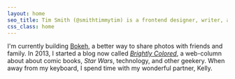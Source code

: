 ```yaml
---
layout: home
seo_title: Tim Smith (@smithtimmytim) is a frontend designer, writer, and photography enthusiast.
css_class: home
---
```


I'm currently building [Bokeh](https://bokeh.pics), a better way to share photos with friends and family. In 2013, I started a blog now called [_Brightly Colored_](https://brightlycolored.org/), a web-column about about comic books, _Star Wars_, technology, and other geekery. When away from my keyboard, I spend time with my wonderful partner, Kelly.
